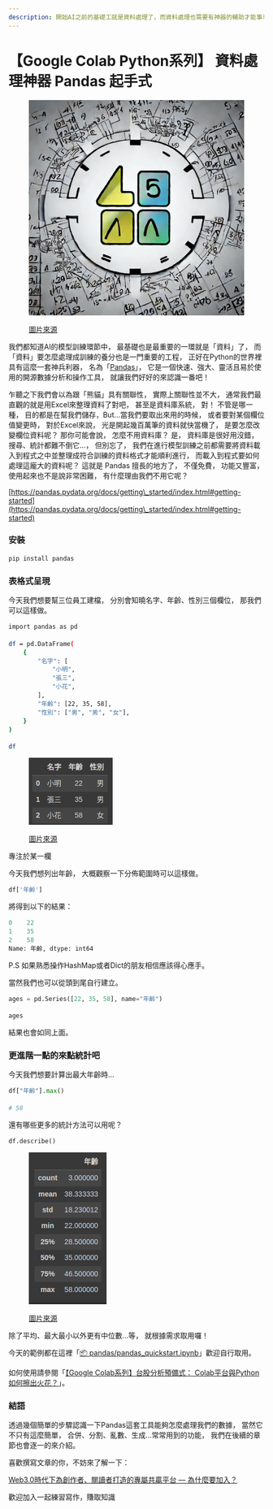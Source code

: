 ```yaml
---
description: 開始AI之前的基礎工就是資料處理了，而資料處理也需要有神器的輔助才能事半功倍，Pandas正是我們的神兵利器...
---
```


# 【Google Colab Python系列】 資料處理神器 Pandas 起手式



<figure><img src="../.gitbook/assets/math (1).jpg" alt=""><figcaption><p><a href="https://stablediffusionweb.com/">圖片來源</a></p></figcaption></figure>

我們都知道AI的模型訓練環節中， 最基礎也是最重要的一環就是「資料」了， 而「資料」要怎麼處理成訓練的養分也是一門重要的工程， 正好在Python的世界裡具有這麼一套神兵利器， 名為「[Pandas](https://pandas.pydata.org/)」， 它是一個快速、強大、靈活且易於使用的開源數據分析和操作工具， 就讓我們好好的來認識一番吧！

乍聽之下我們會以為跟「熊貓」具有關聯性， 實際上關聯性並不大， 通常我們最直觀的就是用Excel來整理資料了對吧， 甚至是資料庫系統， 對！ 不管是哪一種， 目的都是在幫我們儲存，But…當我們要取出來用的時候， 或者要對某個欄位值變更時， 對於Excel來說， 光是開起幾百萬筆的資料就快當機了， 是要怎麼改變欄位資料呢？ 那你可能會說， 怎麼不用資料庫？ 是， 資料庫是很好用沒錯， 搜尋、統計都難不倒它…， 但別忘了， 我們在進行模型訓練之前都需要將資料載入到程式之中並整理成符合訓練的資料格式才能順利進行， 而載入到程式要如何處理這龐大的資料呢？ 這就是 Pandas 擅長的地方了， 不僅免費， 功能又豐富， 使用起來也不是說非常困難， 有什麼理由我們不用它呢？

[https://pandas.pydata.org/docs/getting\_started/index.html#getting-started](https://pandas.pydata.org/docs/getting\_started/index.html#getting-started)

### 安裝

```bash
pip install pandas
```

### 表格式呈現

今天我們想要幫三位員工建檔， 分別會知曉名字、年齡、性別三個欄位， 那我們可以這樣做。

```bash
import pandas as pd

df = pd.DataFrame(
    {
        "名字": [
            "小明",
            "張三",
            "小花",
        ],
        "年齡": [22, 35, 58],
        "性別": ["男", "男", "女"],
    }
)

df
```



<figure><img src="../.gitbook/assets/表格.png" alt=""><figcaption><p><a href="https://www.potatomedia.co/s/pYiFElO">圖片來源</a></p></figcaption></figure>



專注於某一欄

今天我們想列出年齡， 大概觀察一下分佈範圍時可以這樣做。

```python
df['年齡']
```

將得到以下的結果：

```python
0    22
1    35
2    58
Name: 年齡, dtype: int64
```

P.S 如果熟悉操作HashMap或者Dict的朋友相信應該得心應手。

當然我們也可以從頭到尾自行建立。

```python
ages = pd.Series([22, 35, 58], name="年齡")

ages
```

結果也會如同上面。

### 更進階一點的來點統計吧

今天我們想要計算出最大年齡時…

```python
df["年齡"].max()

# 58
```

還有哪些更多的統計方法可以用呢？

```python
df.describe()
```



<figure><img src="../.gitbook/assets/更多的統計方法.png" alt=""><figcaption><p><a href="https://www.potatomedia.co/s/pYiFElO">圖片來源</a></p></figcaption></figure>

除了平均、最大最小以外更有中位數…等， 就根據需求取用囉！

今天的範例都在這裡「[📦 pandas/pandas\_quickstart.ipynb](https://github.com/weihanchen/google-colab-python-learn/blob/main/jupyter-examples/pandas/pandas\_quickstart.ipynb)」歡迎自行取用。

如何使用請參閱「[【Google Colab系列】台股分析預備式： Colab平台與Python如何擦出火花？](https://www.potatomedia.co/s/aNLHZe3S)」。

### 結語

透過幾個簡單的步驟認識一下Pandas這套工具能夠怎麼處理我們的數據， 當然它不只有這麼簡單， 合併、分割、亂數、生成…常常用到的功能， 我們在後續的章節也會逐一的來介紹。

喜歡撰寫文章的你，不妨來了解一下：

[Web3.0時代下為創作者、閱讀者打造的專屬共贏平台 — 為什麼要加入？](https://www.potatomedia.co/s/2PmFxsq)

歡迎加入一起練習寫作，賺取知識
